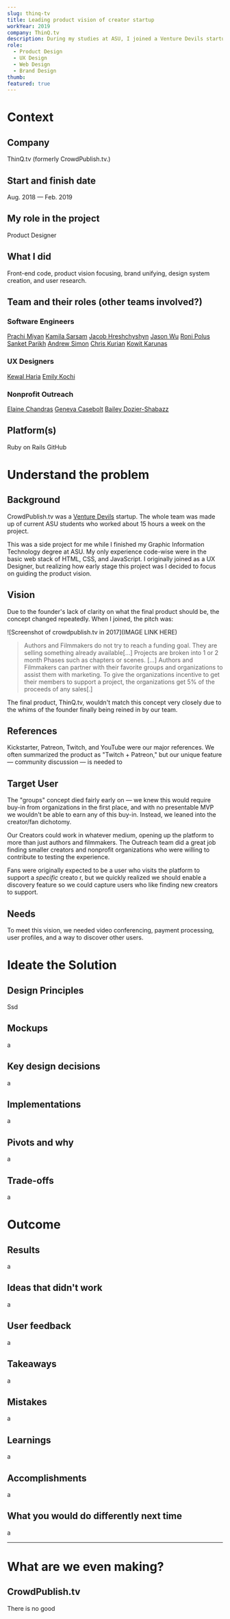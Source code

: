 ```yaml
---
slug: thinq-tv
title: Leading product vision of creator startup
workYear: 2019
company: ThinQ.tv
description: During my studies at ASU, I joined a Venture Devils startup building a platform to help creators connect with their audience. I led the product vision, contributed to front-end code, and worked on the UX and web design.
role:
  - Product Design
  - UX Design
  - Web Design
  - Brand Design
thumb:
featured: true
---
```


# Context

## Company

ThinQ.tv (formerly CrowdPublish.tv.)

## Start and finish date

Aug. 2018 — Feb. 2019

## My role in the project

Product Designer

## What I did

Front-end code, product vision focusing, brand unifying, design system creation, and user research.

## Team and their roles (other teams involved?)

### Software Engineers

[Prachi Miyan](https://www.linkedin.com/in/prachi-miyan/)
[Kamila Sarsam](https://www.linkedin.com/in/kamilasarsam/)
[Jacob Hreshchyshyn](https://www.linkedin.com/in/jhreshchyshyn/)
[Jason Wu](https://www.linkedin.com/in/jason-wu-368b45135/)
[Roni Polus](https://www.linkedin.com/in/roni-polus/)
[Sanket Parikh](https://www.linkedin.com/in/sanket-parikh-b27478a8/)
[Andrew Simon](https://www.linkedin.com/in/asimondrew/)
[Chris Kurian](https://www.linkedin.com/in/chris-kurian-3408b9188/)
[Kowit Karunas](https://www.linkedin.com/in/kowitkarunas/)

### UX Designers

[Kewal Haria](https://www.linkedin.com/in/kewal-haria/)
[Emily Kochi](https://www.linkedin.com/in/emilykochi/)

### Nonprofit Outreach

[Elaine Chandras](https://www.linkedin.com/in/elaine-chandras-5526a6187/)
[Geneva Casebolt](https://www.linkedin.com/in/geneva-casebolt-7579ab169/)
[Bailey Dozier-Shabazz](https://www.linkedin.com/in/doziershabazz/)

## Platform(s)

Ruby on Rails
GitHub

# Understand the problem

## Background

CrowdPublish.tv was a [Venture Devils](https://entrepreneurship.asu.edu/programs/venture-devils/) startup. The whole team was made up of current ASU students who worked about 15 hours a week on the project.

This was a side project for me while I finished my Graphic Information Technology degree at ASU. My only experience code-wise were in the basic web stack of HTML, CSS, and JavaScript. I originally joined as a UX Designer, but realizing how early stage this project was I decided to focus on guiding the product vision.

## Vision

Due to the founder's lack of clarity on what the final product should be, the concept changed repeatedly. When I joined, the pitch was:

![Screenshot of crowdpublish.tv in 2017](IMAGE LINK HERE)

> Authors and Filmmakers do not try to reach a funding goal. They are selling something already available[...] Projects are broken into 1 or 2 month Phases such as chapters or scenes. [...] Authors and Filmmakers can partner with their favorite groups and organizations to assist them with marketing. To give the organizations incentive to get their members to support a project, the organizations get 5% of the proceeds of any sales[.]

The final product, ThinQ.tv, wouldn't match this concept very closely due to the whims of the founder finally being reined in by our team.

## References

Kickstarter, Patreon, Twitch, and YouTube were our major references. We often summarized the product as "Twitch + Patreon," but our unique feature — community discussion — is needed to

## Target User

The "groups" concept died fairly early on — we knew this would require buy-in from organizations in the first place, and with no presentable MVP we wouldn't be able to earn any of this buy-in. Instead, we leaned into the creator/fan dichotomy.

Our Creators could work in whatever medium, opening up the platform to more than just authors and filmmakers. The Outreach team did a great job finding smaller creators and nonprofit organizations who were willing to contribute to testing the experience.

Fans were originally expected to be a user who visits the platform to support a _specific_ creato
r, but we quickly realized we should enable a discovery feature so we could capture users who like finding new creators to support.

## Needs

To meet this vision, we needed video conferencing, payment processing, user profiles, and a way to discover other users.

# Ideate the Solution

## Design Principles

Ssd

## Mockups

a

## Key design decisions

a

## Implementations

a

## Pivots and why

a

## Trade-offs

a

# Outcome

## Results

a

## Ideas that didn't work

a

## User feedback

a

## Takeaways

a

## Mistakes

a

## Learnings

a

## Accomplishments

a

## What you would do differently next time

a

---

# What are we even making?

## CrowdPublish.tv

There is no good

